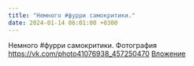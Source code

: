 ```yaml
---
title: "Немного #фурри самокритики."
date: 2024-01-14 06:01:00 +0300
---
```


Немного #фурри самокритики.
Фотография
<a class="vk-attach" href="https://vk.com/photo41076938_457250470">https://vk.com/photo41076938_457250470</a>
<a class="vk-attach" href="https://vk.com/photo41076938_457250470">Вложение</a>
